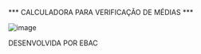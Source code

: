 *** CALCULADORA PARA VERIFICAÇÃO DE MÉDIAS *** 

![image](https://github.com/LopesA95/Average-number-of-students/assets/123224432/df4d5ad3-b39c-4b37-9588-433df72aa94a)


DESENVOLVIDA POR EBAC 
